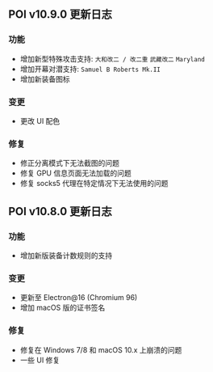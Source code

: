 ## POI v10.9.0 更新日志

### 功能

- 增加新型特殊攻击支持: `大和改二 / 改二重` `武藏改二` `Maryland`
- 增加开幕对潜支持: `Samuel B Roberts Mk.II`
- 增加新装备图标

### 变更

- 更改 UI 配色

### 修复

- 修正分离模式下无法截图的问题
- 修复 GPU 信息页面无法加载的问题
- 修复 socks5 代理在特定情况下无法使用的问题

## POI v10.8.0 更新日志

### 功能

- 增加新版装备计数规则的支持

### 变更

- 更新至 Electron@16 (Chromium 96)
- 增加 macOS 版的证书签名

### 修复

- 修复在 Windows 7/8 和 macOS 10.x 上崩溃的问题
- 一些 UI 修复
